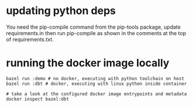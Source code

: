 # updating python deps

You need the pip-compile command from the pip-tools package, update requirements.in
then run pip-compile as shown in the comments at the top of requirements.txt.

# running the docker image locally

    bazel run :demo # no docker, executing with python toolchain on host
    bazel run :dbt # docker, executing with linux python inside container

    # take a look at the configured docker image entrypoints and metadata
    docker inspect bazel:dbt
